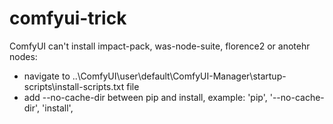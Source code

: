 # comfyui-trick


ComfyUI can't install impact-pack, was-node-suite, florence2 or anotehr nodes:

- navigate to ..\ComfyUI\user\default\ComfyUI-Manager\startup-scripts\install-scripts.txt file
- add --no-cache-dir between pip and install, example: 'pip', '--no-cache-dir', 'install', 
